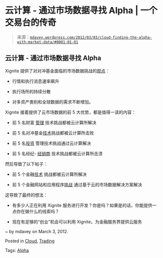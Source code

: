 <!--yml

类别：未分类

日期：2024-05-18 06:28:29

-->

# 云计算 - 通过市场数据寻找 Alpha | 一个交易台的传奇

> 来源：[`mdavey.wordpress.com/2012/03/03/cloud-finding-the-alpha-with-market-data/#0001-01-01`](https://mdavey.wordpress.com/2012/03/03/cloud-finding-the-alpha-with-market-data/#0001-01-01)

## 云计算 - 通过市场数据寻找 Alpha

Xignite 提供了对对冲基金面临的市场数据挑战的[观点](http://www.xignite.com/market-data/hedge-fund-data-management-focusing-on-alpha-generation/)：

+   行情和执行消息速率飙升

+   执行场所的持续分散

+   对多资产类别和全球数据的需求不断增加。

Xignite 接着提供了云市场数据的前 5 大优势，都是值得一读的内容：

+   前 5 名财富 [管理](http://www.xignite.com/market-data/top-5-wealth-management-technology-challenges-addressed-by-the-cloud/) 技术挑战都被云计算所解决

+   前 5 名对冲基金[技术](http://www.xignite.com/market-data/top-5-hedge-fund-technology-challenges-all-blown-away-by-the-cloud/)挑战都被云计算所击败

+   前 5 名[投资](http://www.xignite.com/market-data/top-5-investment-management-technology-challenges-addressed-by-the-cloud/) 管理技术挑战通过云计算解决

+   前 5 名经纪- [经销商](http://www.xignite.com/market-data/top-5-broker-dealer-technology-challenges-crushed-by-the-cloud/) 技术挑战都被云计算所击溃

然后导致了以下帖子：

+   前 5 个金融[技术](http://www.xignite.com/market-data/top-5-financial-technology-challenges-addressed-by-the-cloud/) 挑战都被云计算所解决

+   前 5 个金融网站和应用程序[挑战](http://www.xignite.com/market-data/top-5-financial-website-and-app-challenges-addressed-by-a-cloud-based-market-data-solution/) 通过基于云的市场数据解决方案解决

这导致了最终的想法：

+   有多少人正在利用 Xignite 服务进行开发？你是吗？如果是的话，你能提供一点你在做什么的线索吗？

+   现在有足够的“创业”机会可以利用 Xignite，为金融服务界提供云服务

~ by mdavey on March 3, 2012.

Posted in [Cloud](https://mdavey.wordpress.com/category/hpc/cloud/), [Trading](https://mdavey.wordpress.com/category/trading/)

Tags: [Alpha](https://mdavey.wordpress.com/tag/alpha/)
